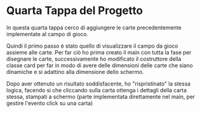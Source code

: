 # Quarta Tappa del Progetto

In questa quarta tappa cerco di aggiungere le carte precedentemente implementate al campo di gioco.

Quindi il primo passo è stato quello di visualizzare il campo da gioco assieme alle carte. 
Per far ciò ho prima creato il main con tutta la fase per disegnare le carte, successivamente ho modificato il costruttore della classe card per far in modo di avere delle dimensioni delle carte che siano dinamiche e si adattino alla dimensione dello schermo.

Dopo aver ottenuto un risultato soddisfacente, ho "rispristinato" la stessa logica, facendo si che cliccando sulla carta ottenga i dettagli della carta stessa, stampati a schermo (parte implementata direttamente nel main, per gestire l'evento click su una carta)